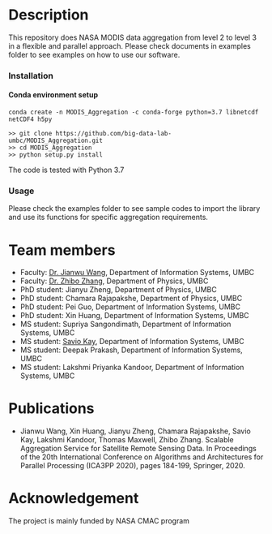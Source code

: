 # Description
This repository does NASA MODIS data aggregation from level 2 to level 3 in a flexible and parallel approach.
Please check documents in examples folder to see examples on how to use our software.

### Installation
#### Conda environment setup
```
conda create -n MODIS_Aggregation -c conda-forge python=3.7 libnetcdf netCDF4 h5py

>> git clone https://github.com/big-data-lab-umbc/MODIS_Aggregation.git
>> cd MODIS_Aggregation
>> python setup.py install
```

The code is tested with Python 3.7

### Usage
Please check the examples folder to see sample codes to import the library and use its functions for specific aggregation requirements.

# Team members
- Faculty: [Dr. Jianwu Wang](https://userpages.umbc.edu/~jianwu/), Department of Information Systems, UMBC
- Faculty: [Dr. Zhibo Zhang](https://physics.umbc.edu/people/faculty/zhang/), Department of Physics, UMBC
- PhD student: Jianyu Zheng, Department of Physics, UMBC
- PhD student: Chamara Rajapakshe, Department of Physics, UMBC
- PhD student: Pei Guo, Department of Information Systems, UMBC
- PhD student: Xin Huang, Department of Information Systems, UMBC
- MS student: Supriya Sangondimath, Department of Information Systems, UMBC
- MS student: [Savio Kay](https://saviokay.com), Department of Information Systems, UMBC
- MS student: Deepak Prakash, Department of Information Systems, UMBC
- MS student: Lakshmi Priyanka Kandoor, Department of Information Systems, UMBC

# Publications
- Jianwu Wang, Xin Huang, Jianyu Zheng, Chamara Rajapakshe, Savio Kay, Lakshmi Kandoor, Thomas Maxwell, Zhibo Zhang. Scalable Aggregation Service for Satellite Remote Sensing Data. In Proceedings of the 20th International Conference on Algorithms and Architectures for Parallel Processing (ICA3PP 2020), pages 184-199, Springer, 2020.

# Acknowledgement
The project is mainly funded by NASA CMAC program
